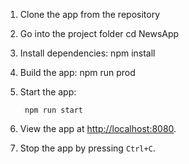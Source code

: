 1. Clone the app from the repository

2. Go into the project folder
       cd NewsApp

3.  Install dependencies:
        npm install

4. Build the app:
    npm run prod

5. Start the app:

        npm run start

6.  View the app at [http://localhost:8080](http://localhost:8080).

7.  Stop the app by pressing `Ctrl+C`.
